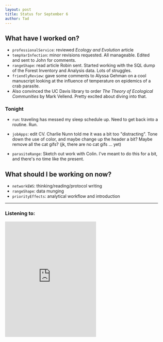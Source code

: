 ```yaml
---
layout: post
title: Status for September 6
author: Tad
---
```


## What have I worked on?

* `professionalService`: reviewed _Ecology and Evolution_ article
* `tempVarInfection`: minor revisions requested. All manageable. Edited and sent to John for comments.
* `rangeShape`: read article Robin sent. Started working with the SQL dump of the Forest Inventory and Analysis data. Lots of struggles.
* `friendlyReview`: gave some comments to Alyssa Gehman on a cool manuscript looking at the influence of temperature on epidemics of a crab parasite.
* Also convinced the UC Davis library to order _The Theory of Ecological Communities_ by Mark Vellend. Pretty excited about diving into that.


### Tonight

* `run`: traveling has messed my sleep schedule up. Need to get back into a routine. Run.

* `jobApps`: edit CV. Charlie Nunn told me it was a bit too "distracting". Tone down the use of color, and maybe change up the header a bit? Maybe remove all the cat gifs? (jk, there are no cat gifs ... yet)

* `parasiteRange`: Sketch out work with Colin. I've meant to do this for a bit, and there's no time like the present.


## What should I be working on now?

* `networkEWS`: thinking/reading/protocol writing
* `rangeShape`: data munging
* `priorityEffects`: analytical workflow and introduction



---

### Listening to:
<iframe src="https://embed.spotify.com/?uri=spotify%3Atrack%3A2Gcxmc6QIBFtZvXhML4afF" width="300" height="380" frameborder="0" allowtransparency="true"></iframe>
 <i class='fa fa-code' style='color:pink'></i>
